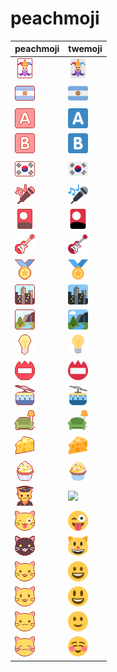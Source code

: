 # peachmoji

| peachmoji | twemoji |
|---|---|
|![](assets/1f0cf.png)|<img src="https://raw.githubusercontent.com/twitter/twemoji/master/assets/72x72/1f0cf.png" width="32">|
|![](assets/1f1e6-1f1f7.png)|<img src="https://raw.githubusercontent.com/twitter/twemoji/master/assets/72x72/1f1e6-1f1f7.png" width="32">|
|![](assets/1f1e6.png)|<img src="https://raw.githubusercontent.com/twitter/twemoji/master/assets/72x72/1f1e6.png" width="32">|
|![](assets/1f1e7.png)|<img src="https://raw.githubusercontent.com/twitter/twemoji/master/assets/72x72/1f1e7.png" width="32">|
|![](assets/1f1f0-1f1f7.png)|<img src="https://raw.githubusercontent.com/twitter/twemoji/master/assets/72x72/1f1f0-1f1f7.png" width="32">|
|![](assets/1f3a4.png)|<img src="https://raw.githubusercontent.com/twitter/twemoji/master/assets/72x72/1f3a4.png" width="32">|
|![](assets/1f3b4.png)|<img src="https://raw.githubusercontent.com/twitter/twemoji/master/assets/72x72/1f3b4.png" width="32">|
|![](assets/1f3b8.png)|<img src="https://raw.githubusercontent.com/twitter/twemoji/master/assets/72x72/1f3b8.png" width="32">|
|![](assets/1f3c5.png)|<img src="https://raw.githubusercontent.com/twitter/twemoji/master/assets/72x72/1f3c5.png" width="32">|
|![](assets/1f3d9.png)|<img src="https://raw.githubusercontent.com/twitter/twemoji/master/assets/72x72/1f3d9.png" width="32">|
|![](assets/1f3de.png)|<img src="https://raw.githubusercontent.com/twitter/twemoji/master/assets/72x72/1f3de.png" width="32">|
|![](assets/1f4a1.png)|<img src="https://raw.githubusercontent.com/twitter/twemoji/master/assets/72x72/1f4a1.png" width="32">|
|![](assets/1f4db.png)|<img src="https://raw.githubusercontent.com/twitter/twemoji/master/assets/72x72/1f4db.png" width="32">|
|![](assets/1f6a0.png)|<img src="https://raw.githubusercontent.com/twitter/twemoji/master/assets/72x72/1f6a0.png" width="32">|
|![](assets/1f6cb.png)|<img src="https://raw.githubusercontent.com/twitter/twemoji/master/assets/72x72/1f6cb.png" width="32">|
|![](assets/1f9c0.png)|<img src="https://raw.githubusercontent.com/twitter/twemoji/master/assets/72x72/1f9c0.png" width="32">|
|![](assets/1f9c1.png)|<img src="https://raw.githubusercontent.com/twitter/twemoji/master/assets/72x72/1f9c1.png" width="32">|
|![](assets/1f9d1-200d-1f393.png)|<img src="https://raw.githubusercontent.com/twitter/twemoji/master/assets/72x72/1f9d1-200d-1f393.png" width="32">|
|![](assets/1f61c.png)|<img src="https://raw.githubusercontent.com/twitter/twemoji/master/assets/72x72/1f61c.png" width="32">|
|![](assets/1f63a.png)|<img src="https://raw.githubusercontent.com/twitter/twemoji/master/assets/72x72/1f63a.png" width="32">|
|![](assets/1f600.png)|<img src="https://raw.githubusercontent.com/twitter/twemoji/master/assets/72x72/1f600.png" width="32">|
|![](assets/1f603.png)|<img src="https://raw.githubusercontent.com/twitter/twemoji/master/assets/72x72/1f603.png" width="32">|
|![](assets/1f642.png)|<img src="https://raw.githubusercontent.com/twitter/twemoji/master/assets/72x72/1f642.png" width="32">|
|![](assets/263a.png)|<img src="https://raw.githubusercontent.com/twitter/twemoji/master/assets/72x72/263a.png" width="32">|